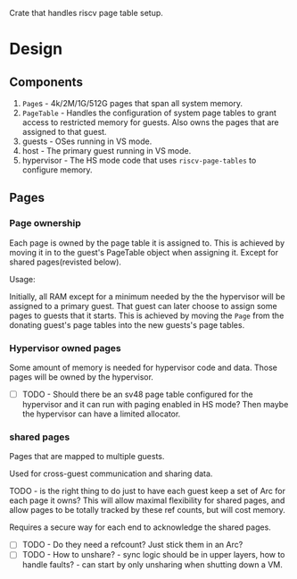 Crate that handles riscv page table setup.

# Design

## Components

1. `Page`s - 4k/2M/1G/512G pages that span all system memory.
2. `PageTable` - Handles the configuration of system page tables to grant access
   to restricted memory for guests. Also owns the pages that are assigned to
   that guest.
3. guests - OSes running in VS mode.
4. host - The primary guest running in VS mode.
5. hypervisor - The HS mode code that uses `riscv-page-tables` to configure memory.

## Pages

### Page ownership

Each page is owned by the page table it is assigned to. This is achieved by moving
it in to the guest's PageTable object when assigning it.  Except for shared
pages(revisted below).

Usage:

Initially, all RAM except for a minimum needed by the the hypervisor will be
assigned to a primary guest. That guest can later choose to assign some pages
to guests that it starts. This is achieved by moving the `Page` from the
donating guest's page tables into the new guests's page tables.

### Hypervisor owned pages

Some amount of memory is needed for hypervisor code and data. Those pages will
be owned by the hypervisor.

- [ ] TODO - Should there be an sv48 page table configured for the hypervisor and it
can run with paging enabled in HS mode? Then maybe the hypervisor can have a
limited allocator.

### shared pages

Pages that are mapped to multiple guests.

Used for cross-guest communication and sharing data.

TODO - is the right thing to do just to have each guest keep a set of Arc<Page>
for each page it owns?  This will allow maximal flexibility for shared pages,
and allow pages to be totally tracked by these ref counts, but will cost
memory.

Requires a secure way for each end to acknowledge the shared pages.

- [ ] TODO - Do they need a refcount? Just stick them in an Arc?
- [ ] TODO - How to unshare? - sync logic should be in upper layers, how to handle faults? - can start by only unsharing when shutting down a VM.
